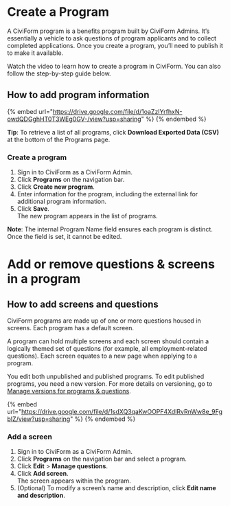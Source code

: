 # Create a Program

A CiviForm program is a benefits program built by CiviForm Admins. It’s essentially a vehicle to ask questions of program applicants and to collect completed applications. Once you create a program, you’ll need to publish it to make it available.

Watch the video to learn how to create a program in CiviForm. You can also follow the step-by-step guide below.

## How to add program information

{% embed url="https://drive.google.com/file/d/1oaZzIYrfhxN-owdQDGghHT0T3WEg0GV-/view?usp=sharing" %} {% endembed %}

**Tip**: To retrieve a list of all programs, click **Download Exported Data (CSV)** at the bottom of the Programs page.

### Create a program

1. Sign in to CiviForm as a CiviForm Admin.
2. Click **Programs** on the navigation bar.
3. Click **Create new program**.
4. Enter information for the program, including the external link for additional program information.
5. Click **Save**.\
   The new program appears in the list of programs.

**Note**: The internal Program Name field ensures each program is distinct. Once the field is set, it cannot be edited.
# Add or remove questions & screens in a program

## How to add screens and questions

CiviForm programs are made up of one or more questions housed in screens. Each program has a default screen.

A program can hold multiple screens and each screen should contain a logically themed set of questions (for example, all employment-related questions). Each screen equates to a new page when applying to a program.

You edit both unpublished and published programs. To edit published programs, you need a new version. For more details on versioning, go to [Manage versions for programs & questions](manage-versions-for-programs-and-questions.md).

{% embed url="https://drive.google.com/file/d/1sdXQ3qaKwOOPF4XdlRvRnWw8e_9FgbIZ/view?usp=sharing" %} {% endembed %}


### Add a screen

1. Sign in to CiviForm as a CiviForm Admin.
2. Click **Programs** on the navigation bar and select a program.
3. Click **Edit** > **Manage questions**.
4. Click **Add screen**.\
   The screen appears within the program.
5. (Optional) To modify a screen’s name and description, click **Edit name and description**.
